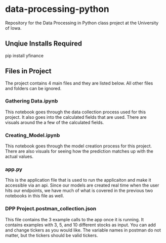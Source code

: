 # data-processing-python
Repository for the Data Processing in Python class project at the University of Iowa.

## Unqiue Installs Required
pip install yfinance

## Files in Project
The project contains 4 main files and they are listed below. All other files and folders can be ignored.

### Gathering Data.ipynb
This notebook goes through the data collection process used for this project. It also goes into the calculated fields that are used. There are visuals around the a few of the calculated fields.

### Creating_Model.ipynb
This notebook goes through the model creation process for this project. There are also visuals for seeing how the prediction matches up with the actual values.

### app.py
This is the application file that is used to run the applicaiton and make it accessible via an api. Since our models are created real time when the user hits our endpoints, we have much of what is covered in the previous two notebooks in this file as well.

### DPP Project.postman_collection.json
This file contains the 3 example calls to the app once it is running. It contains examples with 3, 5, and 10 different stocks as input. You can add and change tickers as you would like. The variable names in postman do not matter, but the tickers should be valid tickers.
